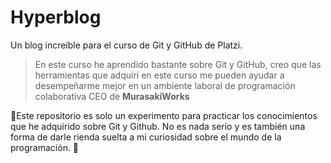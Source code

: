 # Hyperblog
Un blog increíble para el curso de Git y GitHub de Platzi.

> En este curso he aprendido bastante sobre Git y GitHub, creo que las herramientas que adquirí en este curso me pueden ayudar a desempeñarme mejor en un ambiente laboral de programación colaborativa
> CEO de **MurasakiWorks**

💜Este repositorio es solo un experimento para practicar los conocimientos que he adquirido sobre Git y Github. No es nada serio y es también una forma de darle rienda suelta a mi curiosidad sobre el mundo de la programación. 💜
